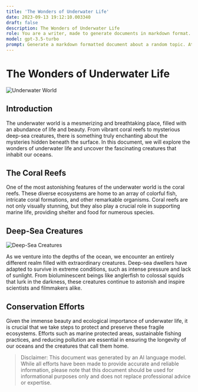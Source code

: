 ```yaml
---
title: 'The Wonders of Underwater Life'
date: 2023-09-13 19:12:10.003340
draft: false
description: The Wonders of Underwater Life
role: You are a writer, made to generate documents in markdown format. It is very important that all of the documents you generate are in valid markdown format.
model: gpt-3.5-turbo
prompt: Generate a markdown formatted document about a random topic. At the bottom, include a disclaimer explaining that the document was generated by you. The first line of the document should be the title. Make sure that the entire document is in proper markdown format, using a mix of various tags to make the document visually appealing.
---
```


# The Wonders of Underwater Life

![Underwater World](https://example.com/underwater_life.jpg)

## Introduction

The underwater world is a mesmerizing and breathtaking place, filled with an abundance of life and beauty. From vibrant coral reefs to mysterious deep-sea creatures, there is something truly enchanting about the mysteries hidden beneath the surface. In this document, we will explore the wonders of underwater life and uncover the fascinating creatures that inhabit our oceans.

## The Coral Reefs

One of the most astonishing features of the underwater world is the coral reefs. These diverse ecosystems are home to an array of colorful fish, intricate coral formations, and other remarkable organisms. Coral reefs are not only visually stunning, but they also play a crucial role in supporting marine life, providing shelter and food for numerous species.

## Deep-Sea Creatures

![Deep-Sea Creatures](https://example.com/deep_sea_creatures.jpg)

As we venture into the depths of the ocean, we encounter an entirely different realm filled with extraordinary creatures. Deep-sea dwellers have adapted to survive in extreme conditions, such as intense pressure and lack of sunlight. From bioluminescent beings like anglerfish to colossal squids that lurk in the darkness, these creatures continue to astonish and inspire scientists and filmmakers alike.

## Conservation Efforts

Given the immense beauty and ecological importance of underwater life, it is crucial that we take steps to protect and preserve these fragile ecosystems. Efforts such as marine protected areas, sustainable fishing practices, and reducing pollution are essential in ensuring the longevity of our oceans and the creatures that call them home.

> Disclaimer: This document was generated by an AI language model. While all efforts have been made to provide accurate and reliable information, please note that this document should be used for informational purposes only and does not replace professional advice or expertise.